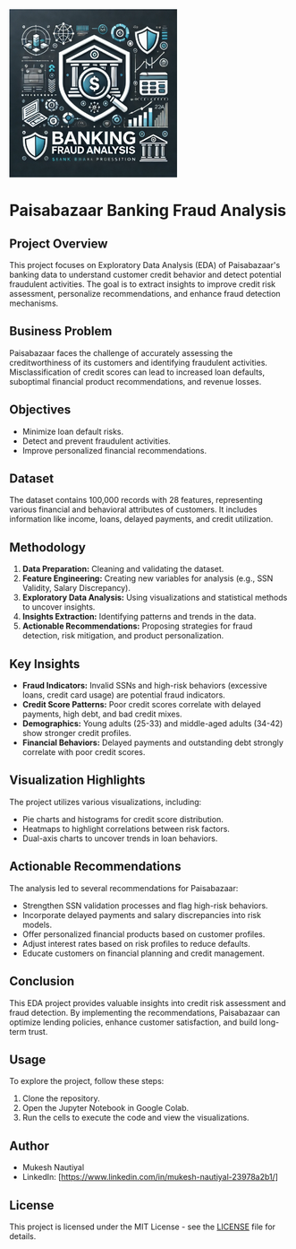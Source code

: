 <img src="logo.png" alt="Banking Fraud Analysis Logo" width="300">

# Paisabazaar Banking Fraud Analysis

## Project Overview

This project focuses on Exploratory Data Analysis (EDA) of Paisabazaar's banking data to understand customer credit behavior and detect potential fraudulent activities. The goal is to extract insights to improve credit risk assessment, personalize recommendations, and enhance fraud detection mechanisms.

## Business Problem

Paisabazaar faces the challenge of accurately assessing the creditworthiness of its customers and identifying fraudulent activities. Misclassification of credit scores can lead to increased loan defaults, suboptimal financial product recommendations, and revenue losses.

## Objectives

* Minimize loan default risks.
* Detect and prevent fraudulent activities.
* Improve personalized financial recommendations.

## Dataset

The dataset contains 100,000 records with 28 features, representing various financial and behavioral attributes of customers. It includes information like income, loans, delayed payments, and credit utilization.

## Methodology

1. **Data Preparation:** Cleaning and validating the dataset.
2. **Feature Engineering:** Creating new variables for analysis (e.g., SSN Validity, Salary Discrepancy).
3. **Exploratory Data Analysis:** Using visualizations and statistical methods to uncover insights.
4. **Insights Extraction:** Identifying patterns and trends in the data.
5. **Actionable Recommendations:** Proposing strategies for fraud detection, risk mitigation, and product personalization.

## Key Insights

* **Fraud Indicators:** Invalid SSNs and high-risk behaviors (excessive loans, credit card usage) are potential fraud indicators.
* **Credit Score Patterns:** Poor credit scores correlate with delayed payments, high debt, and bad credit mixes.
* **Demographics:** Young adults (25-33) and middle-aged adults (34-42) show stronger credit profiles.
* **Financial Behaviors:** Delayed payments and outstanding debt strongly correlate with poor credit scores.

## Visualization Highlights

The project utilizes various visualizations, including:

* Pie charts and histograms for credit score distribution.
* Heatmaps to highlight correlations between risk factors.
* Dual-axis charts to uncover trends in loan behaviors.

## Actionable Recommendations

The analysis led to several recommendations for Paisabazaar:

* Strengthen SSN validation processes and flag high-risk behaviors.
* Incorporate delayed payments and salary discrepancies into risk models.
* Offer personalized financial products based on customer profiles.
* Adjust interest rates based on risk profiles to reduce defaults.
* Educate customers on financial planning and credit management.

## Conclusion

This EDA project provides valuable insights into credit risk assessment and fraud detection. By implementing the recommendations, Paisabazaar can optimize lending policies, enhance customer satisfaction, and build long-term trust.

## Usage

To explore the project, follow these steps:

1. Clone the repository.
2. Open the Jupyter Notebook in Google Colab.
3. Run the cells to execute the code and view the visualizations.

## Author

* Mukesh Nautiyal
* LinkedIn: [https://www.linkedin.com/in/mukesh-nautiyal-23978a2b1/]

## License

This project is licensed under the MIT License - see the [LICENSE](LICENSE) file for details.

